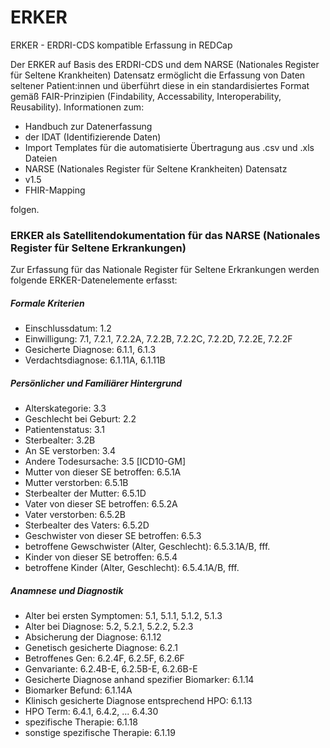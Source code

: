# ERKER
ERKER - ERDRI-CDS kompatible Erfassung in REDCap

Der ERKER auf Basis des ERDRI-CDS und dem NARSE (Nationales Register für Seltene Krankheiten) Datensatz ermöglicht die Erfassung von Daten seltener Patient:innen und überführt diese in ein standardisiertes Format gemäß FAIR-Prinzipien (Findability, Accessability, Interoperability, Reusability). 
Informationen zum:
- Handbuch zur Datenerfassung
- der IDAT (Identifizierende Daten)
- Import Templates für die automatisierte Übertragung aus .csv und .xls Dateien
- NARSE (Nationales Register für Seltene Krankheiten) Datensatz
- v1.5
- FHIR-Mapping
  
folgen. 

### ERKER als Satellitendokumentation für das NARSE (Nationales Register für Seltene Erkrankungen)

Zur Erfassung für das Nationale Register für Seltene Erkrankungen werden folgende ERKER-Datenelemente erfasst: 

##### Formale Kriterien
- Einschlussdatum: 1.2 
- Einwilligung: 7.1, 7.2.1, 7.2.2A, 7.2.2B, 7.2.2C, 7.2.2D, 7.2.2E, 7.2.2F
- Gesicherte Diagnose: 6.1.1, 6.1.3
- Verdachtsdiagnose: 6.1.11A, 6.1.11B

##### Persönlicher und Familiärer Hintergrund
- Alterskategorie: 3.3
- Geschlecht bei Geburt: 2.2
- Patientenstatus: 3.1
- Sterbealter: 3.2B
- An SE verstorben: 3.4
- Andere Todesursache: 3.5 [ICD10-GM]
- Mutter von dieser SE betroffen: 6.5.1A
- Mutter verstorben: 6.5.1B
- Sterbealter der Mutter: 6.5.1D
- Vater von dieser SE betroffen: 6.5.2A
- Vater verstorben: 6.5.2B
- Sterbealter des Vaters: 6.5.2D
- Geschwister von dieser SE betroffen: 6.5.3
- betroffene Gewschwister (Alter, Geschlecht): 6.5.3.1A/B, fff.
- Kinder von dieser SE betroffen: 6.5.4
- betroffene Kinder (Alter, Geschlecht): 6.5.4.1A/B, fff.

##### Anamnese und Diagnostik
- Alter bei ersten Symptomen: 5.1, 5.1.1, 5.1.2, 5.1.3
- Alter bei Diagnose: 5.2, 5.2.1, 5.2.2, 5.2.3
- Absicherung der Diagnose: 6.1.12
- Genetisch gesicherte Diagnose: 6.2.1
- Betroffenes Gen: 6.2.4F, 6.2.5F, 6.2.6F
- Genvariante: 6.2.4B-E, 6.2.5B-E, 6.2.6B-E
- Gesicherte Diagnose anhand spezifier Biomarker: 6.1.14
- Biomarker Befund: 6.1.14A
- Klinisch gesicherte Diagnose entsprechend HPO: 6.1.13
- HPO Term: 6.4.1, 6.4.2, ... 6.4.30
- spezifische Therapie: 6.1.18
- sonstige spezifische Therapie: 6.1.19






